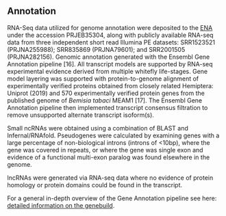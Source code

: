 **Annotation**
------------------------
RNA-Seq data utilized for genome annotation were deposited to the [ENA](https://www.ebi.ac.uk/ena) under the accession PRJEB35304, along with publicly available RNA-seq data from three independent short read Illumina PE datasets: SRR1523521 (PRJNA255988); SRR835869 (PRJNA79601); and SRR2001505 (PRJNA282156). Genomic annotation generated with the Ensembl Gene Annotation pipeline [16]. All transcript models are supported by RNA-seq experimental evidence derived from multiple whitefly life-stages. Gene model layering was supported with protein-to-genome alignment of experimentally verified proteins obtained from closely related Hemiptera: Uniprot (2019) and 570 experimentally verified protein genes from the published genome of *Bemisia tabaci* MEAM1 [17]. The Ensembl Gene Annotation pipeline then implemented transcript consensus filtration to remove unsupported alternate transcript isoform(s). 

Small ncRNAs were obtained using a combination of BLAST and Infernal/RNAfold. Pseudogenes were calculated by examining genes with a large percentage of non-biological introns (introns of <10bp), where the gene was covered in repeats, or where the gene was single exon and evidence of a functional multi-exon paralog was found elsewhere in the genome.

lncRNAs were generated via RNA-seq data where no evidence of protein homology or protein domains could be found in the transcript. 

For a general in-depth overview of the Gene Annotation pipeline see here: [detailed information on the genebuild](http://www.ensembl.org/info/genome/genebuild/2020_03_teleost_clade_gene_annotation.pdf).
